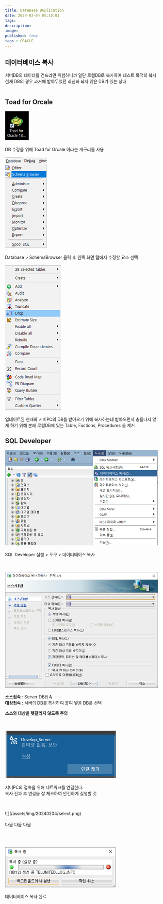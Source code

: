 ```yaml
---
title: DataBase Duplication
date: 2024-02-04 00:10:01 
tags: 
description:
image: 
published: true
tags : ORACLE
---
```


## 데이터베이스 복사

서버DB의 데이터를 건드리면 위험하니까 일단 로컬DB로 복사하여 테스트 목적의 복사
<br>
현재 DB의 경우 과거에 받아두었던 최신화 되지 않은 DB가 있는 상태
<br>
<br>



## Toad for Orcale
![](/assets/img/20240204/frog.png)
<br><br>
DB 수정을 위해 Toad for Orcale 이라는 개구리를 사용
<br>
<br>
![](/assets/img/20240204/seci.png)
<br>
<br>
Database > SchemaBrowser 클릭 후 왼쪽 화면 탭에서 수정할 요소 선택
<br>
<br>
![](/assets/img/20240204/drop.png)
<br><br>
업데이트된 현재의 서버PC의 DB를 받아오기 위해 복사하는데 받아오면서 충돌나지 않게 하기 위해 본래 로컬DB에 있는 Table, Fuctions, Procedures 을 제거
<br>

## SQL Developer
![](/assets/img/20240204/db.png)
<br>
<br> SQL Developer 실행 > 도구 > 데이터베이스 복사

<br> <br> 
![](/assets/img/20240204/server1.png)
<br>
<br> 
**소스접속** : Server DB접속<br> 
**대상접속** : 서버의 DB를 복사하여 붙여 넣을 DB를 선택<br> 

**소스와 대상을 헷갈리지 않도록 주의**
<br> 
<br> 
<br> 

![](/assets/img/20240204/wifi.png)
<br><br> 
서버PC의 접속을 위해 네트워크를 연결한다.<br>
복사 전과 후 연결을 잘 체크하여 안전하게 실행할 것
<br><br>

<br>
![](/assets/img/20240204/select.png)
<br>
<br>
다음 다음 다음
<br>
<br><br>
<br>

![](/assets/img/20240204/savedp.png)
<br><br>
데이터베이스 복사 완료
<br><br><br><br><br><br>
